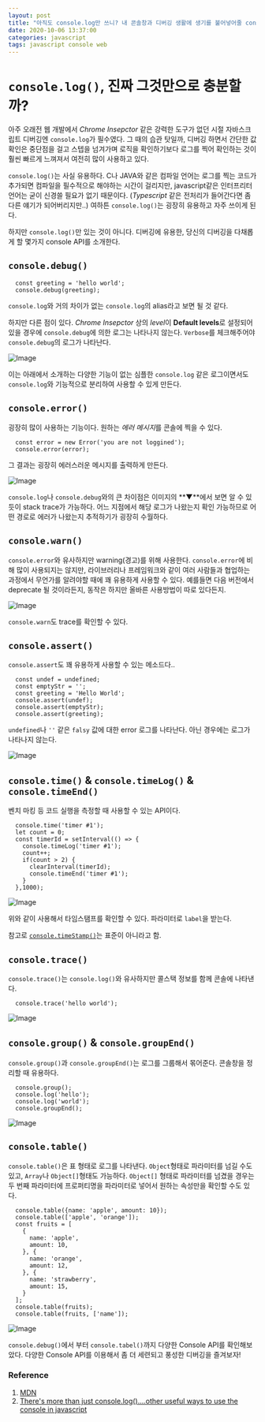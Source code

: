 ```yaml
---
layout: post
title: "아직도 console.log만 쓰니? 내 콘솔창과 디버깅 생활에 생기를 불어넣어줄 console API"
date: 2020-10-06 13:37:00
categories: javascript
tags: javascript console web
---
```

# `console.log()`, 진짜 그것만으로 충분할까?
아주 오래전 웹 개발에서 *Chrome Insepctor* 같은 강력한 도구가 없던 시절 자바스크립트 디버깅엔 `console.log`가 필수였다.
그 때의 습관 탓일까, 디버깅 하면서 간단한 값 확인은 중단점을 걸고 스텝을 넘겨가며 로직을 확인하기보다 로그를 찍어 확인하는 것이 훨씬 빠르게 느껴져서 여전히 많이 사용하고 있다.

`console.log()`는 사실 유용하다. C나 JAVA와 같은 컴파일 언어는 로그를 찍는 코드가 추가되면 컴파일을 필수적으로 해야하는 시간이 걸리지만, javascript같은 인터프리터 언어는 굳이 신경쓸 필요가 없기 때문이다. (*Typescript* 같은 전처리가 들어간다면 좀 다른 얘기가 되어버리지만..)
여하튼 `console.log()`는 굉장히 유용하고 자주 쓰이게 된다.

하지만 `console.log()`만 있는 것이 아니다.
디버깅에 유용한, 당신의 디버깅을 다채롭게 할 몇가지 console API를 소개한다.

## `console.debug()`
```
  const greeting = 'hello world';
  console.debug(greeting);
```
`console.log`와 거의 차이가 없는 `console.log`의 alias라고 보면 될 것 같다.

하지만 다른 점이 있다. *Chrome Insepctor* 상의 *level*이 **Default levels**로 설정되어있을 경우에 `console.debug`에 의한 로그는 나타나지 않는다. `Verbose`를 체크해주어야 `console.debug`의 로그가 나타난다.

![Image](/assets/posts/2020-10-05-javascript-console/1.png)

이는 아래에서 소개하는 다양한 기능이 없는 심플한 `console.log` 같은 로그이면서도 `console.log`와 기능적으로 분리하여 사용할 수 있게 만든다.

## `console.error()`
굉장히 많이 사용하는 기능이다. 원하는 *에러 메시지*를 콘솔에 찍을 수 있다.

```
  const error = new Error('you are not loggined');
  console.error(error);
```

그 결과는 굉장히 에러스러운 메시지를 출력하게 만든다.

![Image](/assets/posts/2020-10-05-javascript-console/2.png)

`console.log`나 `console.debug`와의 큰 차이점은 이미지의 **▼**에서 보면 알 수 있듯이 stack trace가 가능하다. 어느 지점에서 해당 로그가 나왔는지 확인 가능하므로 어떤 경로로 에러가 나왔는지 추적하기가 굉장히 수월하다.

## `console.warn()`
`console.error`와 유사하지만 warning(경고)를 위해 사용한다.
`console.error`에 비해 많이 사용되지는 않지만, 라이브러리나 프레임워크와 같이 여러 사람들과 협업하는 과정에서 무언가를 알려야할 때에 꽤 유용하게 사용할 수 있다. 예를들면 다음 버전에서 deprecate 될 것이라든지, 동작은 하지만 올바른 사용방법이 따로 있다든지.

![Image](/assets/posts/2020-10-05-javascript-console/3.png)

`console.warn`도 trace를 확인할 수 있다.

## `console.assert()`
`console.assert`도 꽤 유용하게 사용할 수 있는 메소드다..

```
  const undef = undefined;
  const emptyStr = '';
  const greeting = 'Hello World';
  console.assert(undef);
  console.assert(emptyStr);
  console.assert(greeting);
```
`undefined`나 `''` 같은 `falsy` 값에 대한 error 로그를 나타난다. 아닌 경우에는 로그가 나타나지 않는다.

![Image](/assets/posts/2020-10-05-javascript-console/4.png)

## `console.time()` & `console.timeLog()` & `console.timeEnd()`
벤치 마킹 등 코드 실행을 측정할 때 사용할 수 있는 API이다.
```
  console.time('timer #1');
  let count = 0;
  const timerId = setInterval(() => {
    console.timeLog('timer #1');
    count++;
    if(count > 2) {
      clearInterval(timerId);
      console.timeEnd('timer #1');
    }
  },1000);
```
![Image](/assets/posts/2020-10-05-javascript-console/5.png)

위와 같이 사용해서 타임스탬프를 확인할 수 있다.
파라미터로 `label`을 받는다.

참고로 [`console.timeStamp()`][ref-timestamp]는 표준이 아니라고 함.

## `console.trace()`
`console.trace()`는 `console.log()`와 유사하지만 콜스택 정보를 함께 콘솔에 나타낸다.

```
  console.trace('hello world');
```

![Image](/assets/posts/2020-10-05-javascript-console/6.png)

## `console.group()` & `console.groupEnd()`
`console.group()`과 `console.groupEnd()`는 로그를 그룹해서 몪어준다. 콘솔창을 정리할 때 유용하다.

```
  console.group();
  console.log('hello');
  console.log('world');
  console.groupEnd();
```

![Image](/assets/posts/2020-10-05-javascript-console/7.png)

## `console.table()`
`console.table()`은 표 형태로 로그를 나타낸다.
`Object`형태로 파라미터를 넘길 수도 있고, `Array`나 `Object[]`형태도 가능하다. `Object[]` 형태로 파라미터를 넘겼을 경우는 두 번째 파라미터에 프로퍼티명을 파라미터로 넣어서 원하는 속성만을 확인할 수도 있다.
```
  console.table({name: 'apple', amount: 10});
  console.table(['apple', 'orange']);
  const fruits = [
    {
      name: 'apple',
      amount: 10,
    }, {
      name: 'orange',
      amount: 12,
    }, {
      name: 'strawberry',
      amount: 15,
    }
  ];
  console.table(fruits);
  console.table(fruits, ['name']);
```
![Image](/assets/posts/2020-10-05-javascript-console/8.png)

`console.debug()`에서 부터 `console.tabel()`까지 다양한 Console API를 확인해보았다.
다양한 Console API를 이용해서 좀 더 세련되고 풍성한 디버깅을 즐겨보자!

### Reference
1. [MDN][ref-mdn]
2. [There's more than just console.log()....other useful ways to use the console in javascript][ref-dev-to]

[ref-timestamp]: [https://developer.mozilla.org/en-US/docs/Web/API/Console/timeStamp]
[ref-mdn]: [https://developer.mozilla.org/en-US/docs/Web/API/Console]
[ref-dev-to]: [https://dev.to/developer_buddy/there-s-more-than-just-console-log-other-useful-ways-to-use-the-console-in-javascript-17l8]